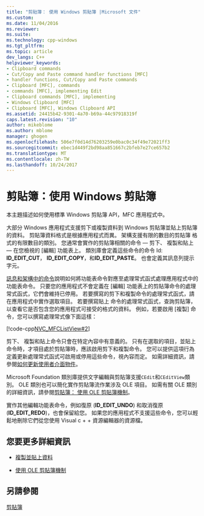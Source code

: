 ```yaml
---
title: "剪貼簿： 使用 Windows 剪貼簿 |Microsoft 文件"
ms.custom: 
ms.date: 11/04/2016
ms.reviewer: 
ms.suite: 
ms.technology: cpp-windows
ms.tgt_pltfrm: 
ms.topic: article
dev_langs: C++
helpviewer_keywords:
- Clipboard commands
- Cut/Copy and Paste command handler functions [MFC]
- handler functions, Cut/Copy and Paste commands
- Clipboard [MFC], commands
- commands [MFC], implementing Edit
- Clipboard commands [MFC], implementing
- Windows Clipboard [MFC]
- Clipboard [MFC], Windows Clipboard API
ms.assetid: 24415b42-9301-4a70-b69a-44c97918319f
caps.latest.revision: "10"
author: mikeblome
ms.author: mblome
manager: ghogen
ms.openlocfilehash: 506e7f0d14d76203259e0bac0c34f49e72021ff3
ms.sourcegitcommit: ebec1d449f2bd98aa851667c2bfeb7e27ce657b2
ms.translationtype: MT
ms.contentlocale: zh-TW
ms.lasthandoff: 10/24/2017
---
```

# <a name="clipboard-using-the-windows-clipboard"></a>剪貼簿：使用 Windows 剪貼簿
本主題描述如何使用標準 Windows 剪貼簿 API，MFC 應用程式中。  
  
 大部分 Windows 應用程式支援剪下或複製資料到 Windows 剪貼簿並貼上剪貼簿的資料。 剪貼簿資料格式是根據應用程式而異。 架構支援有限的數目的剪貼簿 格式的有限數目的類別。 您通常會實作的剪貼簿相關的命令 — 剪下、 複製和貼上 — 在您檢視的 [編輯] 功能表上。 類別庫會定義這些命令的命令 Id: **ID_EDIT_CUT**， **ID_EDIT_COPY**，和**ID_EDIT_PASTE**。 也會定義其訊息列提示字元。  
  
 [訊息和架構中的命令](../mfc/messages-and-commands-in-the-framework.md)說明如何將功能表命令對應至處理常式函式處理應用程式中的功能表命令。 只要您的應用程式不會定義在 [編輯] 功能表上的剪貼簿命令的處理常式函式，它們會維持已停用。 若要撰寫的剪下和複製命令的處理常式函式，請在應用程式中實作選取項目。 若要撰寫貼上 命令的處理常式函式，查詢剪貼簿，以查看它是否包含您的應用程式可接受的格式的資料。 例如，若要啟用 [複製] 命令，您可以撰寫處理常式像下面這樣：  
  
 [!code-cpp[NVC_MFCListView#2](../atl/reference/codesnippet/cpp/clipboard-using-the-windows-clipboard_1.cpp)]  
  
 剪下、 複製和貼上命令只會在特定內容中有意義的。 只有在選取的項目，並貼上 命令時，才項目處於剪貼簿時，應該啟用剪下和複製命令。 您可以提供這項行為定義更新處理常式函式可啟用或停用這些命令，視內容而定。 如需詳細資訊，請參閱[如何更新使用者介面物件](../mfc/how-to-update-user-interface-objects.md)。  
  
 Microsoft Foundation 類別庫提供文字編輯與剪貼簿支援`CEdit`和`CEditView`類別。 OLE 類別也可以簡化實作剪貼簿流作業涉及 OLE 項目。 如需有關 OLE 類別的詳細資訊，請參閱[剪貼簿： 使用 OLE 剪貼簿機制](../mfc/clipboard-using-the-ole-clipboard-mechanism.md)。  
  
 實作其他編輯功能表命令，例如復原 (**ID_EDIT_UNDO**) 和取消復原 (**ID_EDIT_REDO**)，也會保留給您。 如果您的應用程式不支援這些命令，您可以輕鬆地刪除它們從您使用 Visual c + + 資源編輯器的資源檔。  
  
## <a name="what-do-you-want-to-know-more-about"></a>您要更多詳細資訊  
  
-   [複製並貼上資料](../mfc/clipboard-copying-and-pasting-data.md)  
  
-   [使用 OLE 剪貼簿機制](../mfc/clipboard-using-the-ole-clipboard-mechanism.md)  
  
## <a name="see-also"></a>另請參閱  
 [剪貼簿](../mfc/clipboard.md)

